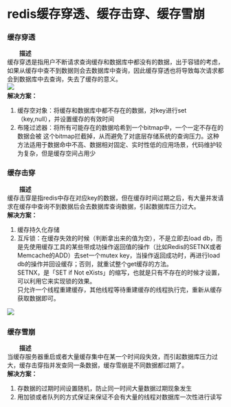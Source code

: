 # redis缓存穿透、缓存击穿、缓存雪崩

### **缓存穿透**

　　**描述**  
        缓存穿透是指用户不断请求查询缓存和数据库中都没有的数据，出于容错的考虑，如果从缓存中查不到数据则会去数据库中查询，因此缓存穿透也将导致每次请求都会到数据库中去查询，失去了缓存的意义。  
​![](https://img.kancloud.cn/8c/93/8c93fd07b57d3756c88ecd5f38129c96_355x393.png)  
**解决方案：**

1. 缓存空对象：将缓存和数据库中都不存在的数据，对key进行set （key,null），并设置缓存的有效时间
2. 布隆过滤器：将所有可能存在的数据哈希到一个bitmap中，一个一定不存在的数据会被 这个bitmap拦截掉，从而避免了对底层存储系统的查询压力。这种方法适用于数据命中不高、数据相对固定、实时性低的应用场景，代码维护较为复杂，但是缓存空间占用少

### **缓存击穿**

　　**描述**  
        缓存击穿是指redis中存在对应key的数据，但在缓存时间过期之后，有大量并发请求在缓存中查询不到数据后会去数据库查询数据，引起数据库压力过大。  
**解决方案：**

1. 缓存持久化存储
2. 互斥锁：在缓存失效的时候（判断拿出来的值为空），不是立即去load  db，而是先使用缓存工具的某些带成功操作返回值的操作（比如Redis的SETNX或者Memcache的ADD）去set一个mutex  key，当操作返回成功时，再进行load db的操作并回设缓存；否则，就重试整个get缓存的方法。  
    SETNX，是「SET if Not eXists」的缩写，也就是只有不存在的时候才设置，可以利用它来实现锁的效果。  
    只允许一个线程重建缓存，其他线程等待重建缓存的线程执行完，重新从缓存获取数据即可。

​![](https://img.kancloud.cn/86/ee/86eea2cc0bccea34d6bb4482d03daf74_908x598.png)​

### **缓存雪崩**

　　**描述**  
        当缓存服务器重启或者大量缓存集中在某一个时间段失效，而引起数据库压力过大，缓存击穿指并发查同一条数据，缓存雪崩是不同数据都过期了。  
**解决方案：**

1. 存数据的过期时间设置随机，防止同一时间大量数据过期现象发生
2. 用加锁或者队列的方式保证来保证不会有大量的线程对数据库一次性进行读写

　　‍

